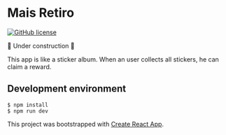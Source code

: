 # Mais Retiro

[![GitHub license](https://img.shields.io/github/license/alcalcides/adretiro)](https://github.com/alcalcides/adretiro/blob/master/LICENSE)

🚧 Under construction 🚧


This app is like a sticker album. When an user collects all stickers, he can claim a reward.

## Development environment

```shell 
$ npm install
$ npm run dev
```

This project was bootstrapped with [Create React App](https://github.com/facebook/create-react-app).